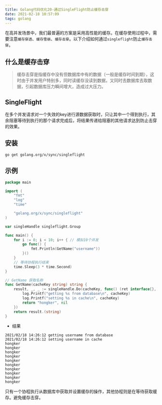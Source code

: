 ```yaml
---
title: Golang代码优化20-通过SingleFlight防止缓存击穿
date: 2021-02-18 10:57:09
tags: golang
---
```

在高并发场景中，我们最普遍的方案是采用高性能的缓存。在缓存使用过程中，需要注意`缓存穿透`、`缓存雪崩`、`缓存击穿`。以下介绍如何通过`singleflight`防止`缓存击穿`。

## 什么是缓存击穿
>缓存击穿是指缓存中没有但数据库中有的数据（一般是缓存时间到期），这时由于并发用户特别多，同时读缓存没读到数据，又同时去数据库去取数据，引起数据库压力瞬间增大，造成过大压力。

## SingleFlight
在多个并发请求对一个失效的key进行源数据获取时，只让其中一个得到执行，其余阻塞等待到执行的那个请求完成后，将结果传递给阻塞的其他请求达到防止击穿的效果。

## 安装
```
go get golang.org/x/sync/singleflight
```

## 示例
```go
package main

import (
	"fmt"
	"log"
	"time"

	"golang.org/x/sync/singleflight"
)

var singleHandle singleflight.Group

func main() {
	for i := 0; i < 10; i++ { // 模拟10个并发
		go func() {
			fmt.Println(GetName("username"))
		}()
	}
	// 等待协程执行结束
	time.Sleep(3 * time.Second)
}

// GetName 获取名称
func GetName(cacheKey string) string {
	result, _, _ := singleHandle.Do(cacheKey, func() (ret interface{}, err error) {
		log.Printf("getting %s from database\n", cacheKey)
		log.Printf("setting %s in cache\n", cacheKey)
		return "hongker", nil
	})
	return result.(string)
}
```

- 结果
```
2021/02/18 14:26:12 getting username from database
2021/02/18 14:26:12 setting username in cache
hongker
hongker
hongker
hongker
hongker
hongker
hongker
hongker
hongker
hongker
```
只有一个协程执行从数据库中获取并设置缓存的操作，其他协程则是在等待获取缓存。避免缓存击穿。